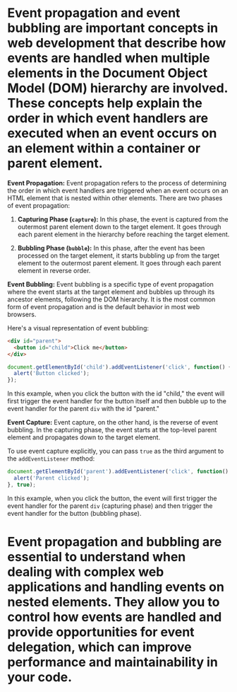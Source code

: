 # Event propagation and event bubbling are important concepts in web development that describe how events are handled when multiple elements in the Document Object Model (DOM) hierarchy are involved. These concepts help explain the order in which event handlers are executed when an event occurs on an element within a container or parent element.

**Event Propagation:**
Event propagation refers to the process of determining the order in which event handlers are triggered when an event occurs on an HTML element that is nested within other elements. There are two phases of event propagation:

1. **Capturing Phase (`capture`):** In this phase, the event is captured from the outermost parent element down to the target element. It goes through each parent element in the hierarchy before reaching the target element.

2. **Bubbling Phase (`bubble`):** In this phase, after the event has been processed on the target element, it starts bubbling up from the target element to the outermost parent element. It goes through each parent element in reverse order.

**Event Bubbling:**
Event bubbling is a specific type of event propagation where the event starts at the target element and bubbles up through its ancestor elements, following the DOM hierarchy. It is the most common form of event propagation and is the default behavior in most web browsers.

Here's a visual representation of event bubbling:

```html
<div id="parent">
  <button id="child">Click me</button>
</div>
```

```javascript
document.getElementById('child').addEventListener('click', function() {
  alert('Button clicked');
});
```

In this example, when you click the button with the id "child," the event will first trigger the event handler for the button itself and then bubble up to the event handler for the parent `div` with the id "parent."

**Event Capture:**
Event capture, on the other hand, is the reverse of event bubbling. In the capturing phase, the event starts at the top-level parent element and propagates down to the target element.

To use event capture explicitly, you can pass `true` as the third argument to the `addEventListener` method:

```javascript
document.getElementById('parent').addEventListener('click', function() {
  alert('Parent clicked');
}, true);
```

In this example, when you click the button, the event will first trigger the event handler for the parent `div` (capturing phase) and then trigger the event handler for the button (bubbling phase).

# Event propagation and bubbling are essential to understand when dealing with complex web applications and handling events on nested elements. They allow you to control how events are handled and provide opportunities for event delegation, which can improve performance and maintainability in your code.